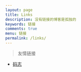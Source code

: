 ```yaml
---
layout: page
title: Links
description: 没有链接的博客是孤独的
keywords: 链接
comments: true
menu: 链接
permalink: /links/
---
```


> 友情链接

* [码志](http://mazhuang.org)
